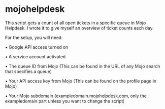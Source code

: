 # mojohelpdesk
This script gets a count of all open tickets in a specific queue in Mojo Helpdesk. I wrote it to give myself an overview of ticket counts each day.

For the setup, you will need:

• Google API access turned on

• A service account activated

• The queue ID from Mojo (This can be found in the URL of any Mojo search that specifies a queue)

• Your API access key from Mojo (This can be found on the profile page in Mojo)

• Your Mojo subdomain (exampledomain.mojohelpdesk.com, only the exampledomain part unless you want to change the script)
